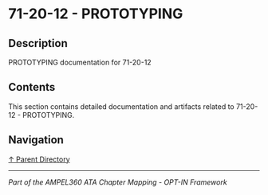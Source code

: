 # 71-20-12 - PROTOTYPING

## Description

PROTOTYPING documentation for 71-20-12

## Contents

This section contains detailed documentation and artifacts related to 71-20-12 - PROTOTYPING.

## Navigation

[↑ Parent Directory](../README.md)

---

*Part of the AMPEL360 ATA Chapter Mapping - OPT-IN Framework*

